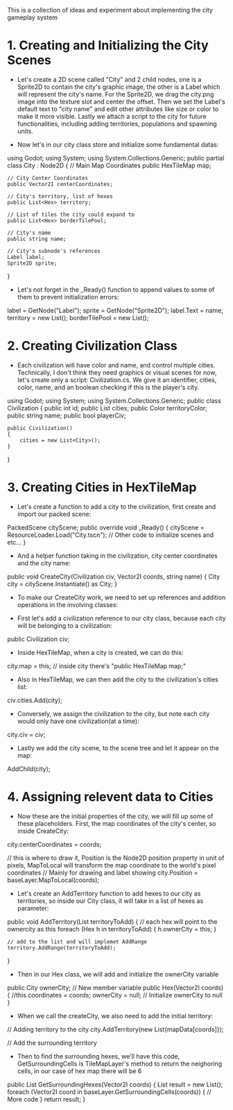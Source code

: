 This is a collection of ideas and experiment about implementing the city gameplay system

# 1. Creating and Initializing the City Scenes
- Let's create a 2D scene called "City" and 2 child nodes, one is a Sprite2D to contain the city's graphic image, the other is a Label which will represent the city's name. For the Sprite2D, we drag the city.png image into the texture slot and center the offset. Then we set the Label's default text to "city name" and edit other attributes like size or color to make it more visible. Lastly we attach a script to the city for future functionalities, including adding territories, populations and spawning units.

- Now let's in our city class store and initialize some fundamental datas:

using Godot;
using System;
using System.Collections.Generic;
public partial class City : Node2D
{
    // Main Map Coordinates
    public HexTileMap map;

    // City Center Coordinates
    public Vector2I centerCoordinates;

    // City's territory, list of hexes
    public List<Hex> territory;

    // List of tiles the city could expand to
    public List<Hex> borderTilePool;

    // City's name
    public string name;

    // City's subnode's references
    Label label;
    Sprite2D sprite;
}

- Let's not forget in the _Ready() function to append values to some of them to prevent initialization errors:

label = GetNode<Label>("Label");
sprite = GetNode<Sprite2D>("Sprite2D");
label.Text = name;
territory = new List<Hex>();
borderTilePool = new List<Hex>();

# 2. Creating Civilization Class
- Each civilization will have color and name, and control multiple cities. Technically, I don't think they need graphics or visual scenes for now, let's create only a script: Civilization.cs. We give it an identifier, cities, color, name, and an boolean checking if this is the player's city. 

using Godot;
using System;
using System.Collections.Generic;
public class Civilization
{
    public int id;
    public List<City> cities;
    public Color territoryColor;
    public string name;
    public bool playerCiv;

    public Civilization()
    {
        cities = new List<City>();
    }
}

# 3. Creating Cities in HexTileMap
- Let's create a function to add a city to the civilization, first create and import our packed scene:

PackedScene cityScene;
public override void _Ready()
{
    cityScene = ResourceLoader.Load<PackedScene>("City.tscn");
    // Other code to initialize scenes and etc...
}

- And a helper function taking in the civilization, city center coordinates and the city name:

public void CreateCity(Civilization civ, Vector2I coords, string name)
{
    City city = cityScene.Instantiate() as City;
}

- To make our CreateCity work, we need to set up references and addition operations in the involving classes:

- First let's add a civilization reference to our city class, because each city will be belonging to a civilization:

public Civilization civ;

- Inside HexTileMap, when a city is created, we can do this:

city.map = this; // inside city there's "public HexTileMap map;"

- Also in HexTileMap, we can then add the city to the civilization's cities list:

civ.cities.Add(city);

- Conversely, we assign the civilization to the city, but note each city would only have one civilization(at a time):

city.civ = civ;

- Lastly we add the city scene, to the scene tree and let it appear on the map:

AddChild(city);

# 4. Assigning relevent data to Cities

- Now these are the initial properties of the city, we will fill up some of these placeholders. First, the map coordinates of the city's center, so inside CreateCity:

city.centerCoordinates = coords;

// this is where to draw it, Position is the Node2D position property in unit of pixels, MapToLocal will transform the map coordinate to the world's pixel coordinates
// Mainly for drawing and label showing 
city.Position = baseLayer.MapToLocal(coords); 

- Let's create an AddTerritory function to add hexes to our city as territories, so inside our City class, it will take in a list of hexes as parameter:

public void AddTerritory(List<Hex> territoryToAdd)
{
    // each hex will point to the ownercity as this
    foreach (Hex h in territoryToAdd)
    {
        h.ownerCity = this;
    }

    // add to the list and will implemet AddRange
    territory.AddRange(territoryToAdd);
}

- Then in our Hex class, we will add and initialize the ownerCity variable

public City ownerCity; // New member variable
public Hex(Vector2I coords)
{
     //this.coordinates = coords;
     ownerCity = null; // Initialize ownerCity to null
}

- When we call the createCity, we also need to add the initial territory:

// Adding territory to the city
city.AddTerritory(new List<Hex>{mapData[coords]});

// Add the surrounding territory 

- Then to find the surrounding hexes, we'll have this code, GetSurroundingCells is TileMapLayer's method to return the neighoring cells, in our case of hex map there will be 6

public List<Hex> GetSurroundingHexes(Vector2I coords)
{
    List<Hex> result = new List<Hex>();
    foreach (Vector2I coord in baseLayer.GetSurroundingCells(coords))
    {
        // More code
    }
    return result;
}

